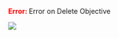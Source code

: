 

<span style="color:red"><b> Error: </b></span> Error on   Delete Objective
      

![](https://storage.googleapis.com/fluxble-reporting/screenShot2200202uBgscGb18u.png?authuser=1)